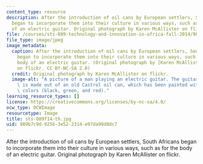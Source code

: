 ```yaml
---
content_type: resource
description: After the introduction of oil cans by European settlers, South Africans
  began to incorporate them into their culture in various ways, such as for the body
  of an electric guitar. Original photograph by Karen McAllister on flickr.
file: /courses/sts-089-technology-and-innovation-in-africa-fall-2014/989b7c9d92563e522314e97da99d8dc7_sts-089f14-th.jpg
file_type: image/jpeg
image_metadata:
  caption: After the introduction of oil cans by European settlers, South Africans
    began to incorporate them into their culture in various ways, such as for the
    body of an electric guitar. (Original photograph by [Karen McAllister](https://www.flickr.com/photos/karen_mcallister_photography/1623253459/in/set-72157602509304283)
    on flickr. CC BY-NC-SA 2.0)
  credit: Original photograph by Karen McAllister on flickr.
  image-alt: "A picture of a man playing an electric guitar. The guitar\u2019s body\
    \ is made out of an old Castrol oil can, which has been painted with South African\
    \ colors (black, green, and red)."
learning_resource_types: []
license: https://creativecommons.org/licenses/by-nc-sa/4.0/
ocw_type: OCWImage
resourcetype: Image
title: sts-089f14-th.jpg
uid: 989b7c9d-9256-3e52-2314-e97da99d8dc7
---
```

After the introduction of oil cans by European settlers, South Africans began to incorporate them into their culture in various ways, such as for the body of an electric guitar. Original photograph by Karen McAllister on flickr.